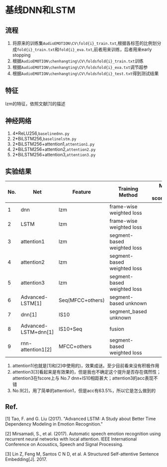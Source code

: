 # 基线DNN和LSTM

## 流程

1. 将原来的训练集`AudioEMOTION\CV\fold{i}_train.txt`,根据各标签的比例划分成`fold{i}_train.txt`和`fold{i}_eva.txt`,前者用来训练，后者用来early stopping
2. 根据`AudioEMOTION\chenhangting\CV\foldsfold{i}_train.txt`训练
3. 根据`AudioEMOTION\chenhangting\CV\foldsfold{i}_eva.txt`调节超参
4. 根据`AudioEMOTION\chenhangting\CV\foldsfold{i}_test.txt`得到测试结果

## 特征

lzm的特征，依照文献[1]的描述

## 神经网络

1. 4*ReLU256,`baselinednn.py`
2. 2*BiLSTM256,`baselinelstm.py`
3. 2*BiLSTM256+attention1,`attention1.py`
4. 2*BiLSTM256+attention2,`attention2.py`
5. 2*BiLSTM256+attention3,`attention3.py`

## 实验结果

| No. | Net | Feature | Training Method | Macro F-score(%) | Acc(%) |
| :-  | -   |       - | -               |  -:            |  -: |
| 1 | dnn | lzm | frame-wise weighted loss | 50.2 | 55.6 |
| 2 | LSTM | lzm | frame-wise weighted loss | 53.7 | 57.6 |
| 3 | attention1 | lzm | segment-based weighted loss | 53.3 | 57.0 |
| 4 | attention2 | lzm | segment-based weighted loss | 54.3 | 57.6 |
| 5 | attention3 | lzm | segment-based weighted loss | 55.3 | 58.9 |
| 6 | Advanced-LSTM[1] | Seq(MFCC+others) | segment-based unknown | 46.2 | 55.3 |
| 7 | dnn[1] | IS10 | segment_based unknown | 56.9 | 58.2 |
| 8 | Advanced-LSTM+dnn[1] | IS10+Seq | fusion | 58.2 | 58.7 |
| 9 | rnn-attention1[2] | MFCC+others | segment-based weighted loss | - | 63.5 |


1. attention1(也就是[1]和[2]中使用的)，效果成谜。至少目前看来没有积极作用
2. attention3[3]看起来是有效果的，但是我也不确定这个提升是否存在偶然性；attention3在fscore上与 No.7 dnn+IS10相距甚大；attention3的acc表现不错
3. No.9[2]，用了简单的attention1，但是acc有63.5%，所以它是怎么做到的


## Ref.

[1] Tao, F. and G. Liu (2017). "Advanced LSTM: A Study about Better Time Dependency Modeling in Emotion Recognition."

[2] Mirsamadi, S., et al. (2017). Automatic speech emotion recognition using recurrent neural networks with local attention. IEEE International Conference on Acoustics, Speech and Signal Processing.

[3] Lin Z, Feng M, Santos C N D, et al. A Structured Self-attentive Sentence Embedding[J]. 2017.